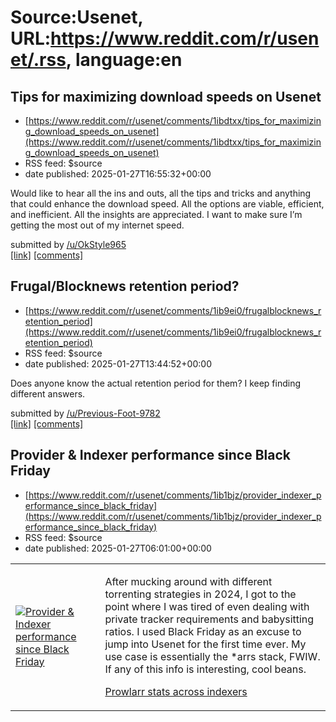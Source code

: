 # Source:Usenet, URL:https://www.reddit.com/r/usenet/.rss, language:en

## Tips for maximizing download speeds on Usenet
 - [https://www.reddit.com/r/usenet/comments/1ibdtxx/tips_for_maximizing_download_speeds_on_usenet](https://www.reddit.com/r/usenet/comments/1ibdtxx/tips_for_maximizing_download_speeds_on_usenet)
 - RSS feed: $source
 - date published: 2025-01-27T16:55:32+00:00

<!-- SC_OFF --><div class="md"><p>Would like to hear all the ins and outs, all the tips and tricks and anything that could enhance the download speed. All the options are viable, efficient, and inefficient. All the insights are appreciated. I want to make sure I’m getting the most out of my internet speed.</p> </div><!-- SC_ON --> &#32; submitted by &#32; <a href="https://www.reddit.com/user/OkStyle965"> /u/OkStyle965 </a> <br/> <span><a href="https://www.reddit.com/r/usenet/comments/1ibdtxx/tips_for_maximizing_download_speeds_on_usenet/">[link]</a></span> &#32; <span><a href="https://www.reddit.com/r/usenet/comments/1ibdtxx/tips_for_maximizing_download_speeds_on_usenet/">[comments]</a></span>

## Frugal/Blocknews retention period?
 - [https://www.reddit.com/r/usenet/comments/1ib9ei0/frugalblocknews_retention_period](https://www.reddit.com/r/usenet/comments/1ib9ei0/frugalblocknews_retention_period)
 - RSS feed: $source
 - date published: 2025-01-27T13:44:52+00:00

<!-- SC_OFF --><div class="md"><p>Does anyone know the actual retention period for them? I keep finding different answers.</p> </div><!-- SC_ON --> &#32; submitted by &#32; <a href="https://www.reddit.com/user/Previous-Foot-9782"> /u/Previous-Foot-9782 </a> <br/> <span><a href="https://www.reddit.com/r/usenet/comments/1ib9ei0/frugalblocknews_retention_period/">[link]</a></span> &#32; <span><a href="https://www.reddit.com/r/usenet/comments/1ib9ei0/frugalblocknews_retention_period/">[comments]</a></span>

## Provider & Indexer performance since Black Friday
 - [https://www.reddit.com/r/usenet/comments/1ib1bjz/provider_indexer_performance_since_black_friday](https://www.reddit.com/r/usenet/comments/1ib1bjz/provider_indexer_performance_since_black_friday)
 - RSS feed: $source
 - date published: 2025-01-27T06:01:00+00:00

<table> <tr><td> <a href="https://www.reddit.com/r/usenet/comments/1ib1bjz/provider_indexer_performance_since_black_friday/"> <img src="https://b.thumbs.redditmedia.com/d4FIepjeh71XohKo06R9OLyo7lbhah_WLLnWXJhZG1U.jpg" alt="Provider &amp; Indexer performance since Black Friday" title="Provider &amp; Indexer performance since Black Friday" /> </a> </td><td> <!-- SC_OFF --><div class="md"><p>After mucking around with different torrenting strategies in 2024, I got to the point where I was tired of even dealing with private tracker requirements and babysitting ratios. I used Black Friday as an excuse to jump into Usenet for the first time ever. My use case is essentially the *arrs stack, FWIW. If any of this info is interesting, cool beans.</p> <p><a href="https://preview.redd.it/4elr2s0x5hfe1.png?width=3752&amp;format=png&amp;auto=webp&amp;s=7ce68a8ae46ae00c36acb37a71066729206bea3c">Prowlarr stats across indexers</a></p> <p><a href="https://preview.redd.it/xfpi97ra8hfe1.png?width=982&amp

